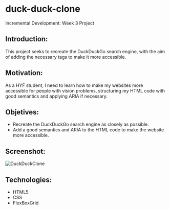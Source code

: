 # duck-duck-clone
Incremental Development: Week 3 Project

## Introduction: 

This project seeks to recreate the DuckDuckGo search engine, with the aim of adding the necessary tags to make it more accessible.

## Motivation:
As a HYF student, I need to learn how to make my websites more accessible for people with vision problems, structuring my HTML code with good semantics and applying ARIA if necessary.

## Objetives:
- Recreate the DuckDuckGo search engine as closely as possible.
- Add a good semantics and ARIA to the HTML code to make the website more accessible.

## Screenshot:
![DuckDuckClone](https://user-images.githubusercontent.com/59319966/73392171-96967280-42d9-11ea-8941-2102e2d3c9d0.png)

## Technologies:
- HTML5
- CSS
- FlexBoxGrid
